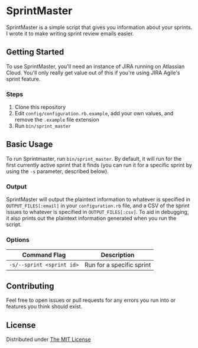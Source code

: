 # SprintMaster
SprintMaster is a simple script that gives you information about your sprints. I wrote it to make writing sprint review emails easier.

## Getting Started
To use SprintMaster, you'll need an instance of JIRA running on Atlassian Cloud. You'll only really get value out of this if you're using JIRA Agile's sprint feature.

### Steps
1. Clone this repository
2. Edit `config/configuration.rb.example`, add your own values, and remove the `.example` file extension
3. Run `bin/sprint_master`

## Basic Usage
To run Sprintmaster, run `bin/sprint_master`. By default, it will run for the first currently active sprint that it finds (you can run it for a specific sprint by using the `-s` parameter, described below).

### Output
SprintMaster will output the plaintext information to whatever is specified in `OUTPUT_FILES[:email]` in your `configuration.rb` file, and a CSV of the sprint issues to whatever is specified in `OUTPUT_FILES[:csv]`. To aid in debugging, it also prints out the plaintext information generated when you run the script.

### Options
Command Flag | Description
------------ | -------------
`-s/--sprint <sprint id>` | Run for a specific sprint

## Contributing
Feel free to open issues or pull requests for any errors you run into or features you think should exist.

## License
Distributed under [The MIT License](https://github.com/andycrum/sprint-master/blob/master/LICENSE.md)